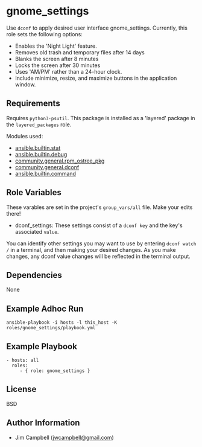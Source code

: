 # gnome_settings

Use `dconf` to apply desired user interface gnome_settings. Currently, this role sets the following
options:

- Enables the 'Night Light' feature.
- Removes old trash and temporary files after 14 days
- Blanks the screen after 8 minutes
- Locks the screen after 30 minutes
- Uses 'AM/PM' rather than a 24-hour clock.
- Include minimize, resize, and maximize buttons in the application window.

## Requirements

Requires `python3-psutil`. This package is installed as a 'layered' package in the
`layered_packages` role.

Modules used:

- [ansible.builtin.stat](https://docs.ansible.com/ansible/latest/collections/ansible/builtin/stat_module.html)
- [ansible.builtin.debug](https://docs.ansible.com/ansible/latest/collections/ansible/builtin/debug_module.html)
- [community.general.rpm_ostree_pkg](https://docs.ansible.com/ansible/latest/collections/community/general/rpm_ostree_pkg_module.html)
- [community.general.dconf](https://docs.ansible.com/ansible/latest/collections/community/general/dconf_module.html)
- [ansible.builtin.command](https://docs.ansible.com/ansible/latest/collections/ansible/builtin/command_module.html)

## Role Variables

These varables are set in the project's `group_vars/all` file. Make your edits there!

- dconf_settings: These settings consist of a `dconf key` and the key's associated `value`.

You can identify other settings you may want to use by entering `dconf watch /` in a terminal,
and then making your desired changes. As you make changes, any dconf value changes will be
reflected in the terminal output.

## Dependencies

None

## Example Adhoc Run

`ansible-playbook -i hosts -l this_host -K roles/gnome_settings/playbook.yml`

## Example Playbook

```
- hosts: all
  roles:
     - { role: gnome_settings }
```

## License

BSD

## Author Information

- Jim Campbell (jwcampbell@gmail.com)
